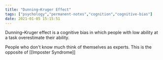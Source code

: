 ```yaml
---
title: "Dunning–Kruger Effect"
tags: ["psychology","permanent-notes","cognition","cognitive-bias"]
date: 2021-01-05 15:15:51
---
```


Dunning–Kruger effect is a cognitive bias in which people with low ability at a task overestimate their ability. 

People who don't know much think of themselves as experts. This is the opposite of [[Imposter Syndrome]]
